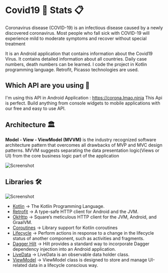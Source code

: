 # Covid19 🦠 Stats 📋

Coronavirus disease (COVID-19) is an infectious disease caused by a newly discovered coronavirus.
Most people who fall sick with COVID-19 will experience mild to moderate symptoms and recover without special treatment

It is an Android application that contains information about the Covid19 Virus. It contains detailed information about all countries.
Daily case numbers, death numbers can be learned. I code the project in Kotlin programming language. Retrofit, Picasso technologies are used.

## Which API are you using 🤔

I'm using this API in Android Application : https://corona.lmao.ninja
This Api is perfect. Build anything from console widgets to mobile applications with our free and easy to use API.

## Architecture 🏛

**Model - View - ViewModel (MVVM)** is the industry recognized software architecture pattern that overcomes all drawbacks of MVP and MVC design patterns. MVVM suggests separating the data presentation logic(Views or UI) from the core business logic part of the application

![Screenshot](https://androidwave.com/wp-content/uploads/2019/05/mvvm-architecture-app-in-android.png)

## Libraries 🛠
![Screenshot](https://anteelo.com/wp-content/uploads/2021/05/Android-libraries.jpg)
- [Kotlin](https://github.com/JetBrains/kotlin) -> The Kotlin Programming Language.
- [Retrofit](https://github.com/square/retrofit) -> A type-safe HTTP client for Android and the JVM.
- [OkHttp](https://github.com/square/okhttp) -> Square’s meticulous HTTP client for the JVM, Android, and GraalVM.
- [Coroutines](https://github.com/Kotlin/kotlinx.coroutines) -> Library support for Kotlin coroutines
- [Lifecycle](https://developer.android.com/jetpack/androidx/releases/lifecycle) -> Perform actions in response to a change in the lifecycle status of another component, such as activities and fragments.
- [Dagger Hilt](https://developer.android.com/training/dependency-injection/hilt-android) -> Hilt provides a standard way to incorporate Dagger dependency injection into an Android application.
- [LiveData](https://developer.android.com/topic/libraries/architecture/livedata) -> LiveData is an observable data holder class.
- [ViewModel](https://developer.android.com/topic/libraries/architecture/viewmodel) -> ViewModel class is designed to store and manage UI-related data in a lifecycle conscious way.
